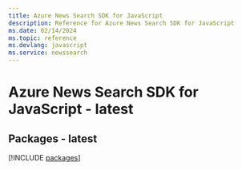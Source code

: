```yaml
---
title: Azure News Search SDK for JavaScript
description: Reference for Azure News Search SDK for JavaScript
ms.date: 02/14/2024
ms.topic: reference
ms.devlang: javascript
ms.service: newssearch
---
```

# Azure News Search SDK for JavaScript - latest
## Packages - latest
[!INCLUDE [packages](news-search-index.md)]